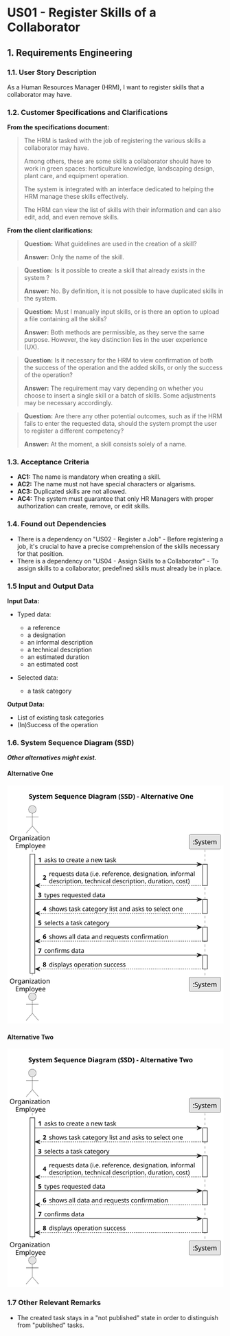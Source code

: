 # US01 - Register Skills of a Collaborator


## 1. Requirements Engineering

### 1.1. User Story Description

As a Human Resources Manager (HRM), I want to register skills that a
collaborator may have.

### 1.2. Customer Specifications and Clarifications 

**From the specifications document:**

> The HRM is tasked with the job of registering the various skills a collaborator may have.
> 
> Among others, these are some skills a collaborator should have to work in green spaces: horticulture knowledge, landscaping design, plant care, and equipment operation.
> 
> The system is integrated with an interface dedicated to helping the HRM manage these skills effectively.
> 
> The HRM can view the list of skills with their information and can also edit, add, and even remove skills.
 
**From the client clarifications:**

> **Question:** What guidelines are used in the creation of a skill?
>
> **Answer:** Only the name of the skill.

> **Question:** Is it possible to create a skill that already exists in the system ?
>
> **Answer:** No. By definition, it is not possible to have duplicated skills in the system.

>
> **Question:** Must I manually input skills, or is there an option to upload a file containing all the skills?
> 
> **Answer:** Both methods are permissible, as they serve the same purpose. However, the key distinction lies in the user experience (UX).

> 
> **Question:** Is it necessary for the HRM to view confirmation of both the success of the operation and the added skills, or only the success of the operation?
> 
> **Answer:** The requirement may vary depending on whether you choose to insert a single skill or a batch of skills. Some adjustments may be necessary accordingly.

> 
> **Question:** Are there any other potential outcomes, such as if the HRM fails to enter the requested data, should the system prompt the user to register a different competency?
> 
> **Answer:** At the moment, a skill consists solely of a name.

### 1.3. Acceptance Criteria

* **AC1:** The name is mandatory when creating a skill.
* **AC2:** The name must not have special characters or algarisms.
* **AC3:** Duplicated skills are not allowed.
* **AC4:** The system must guarantee that only HR Managers with proper authorization can create, remove, or edit skills.

### 1.4. Found out Dependencies

* There is a dependency on "US02 - Register a Job" - Before registering a job, it's crucial to have a precise comprehension of the skills necessary for that position.
* There is a dependency on "US04 - Assign Skills to a Collaborator" - To assign skills to a collaborator, predefined skills must already be in place.

### 1.5 Input and Output Data

**Input Data:**

* Typed data:
    * a reference
    * a designation 
    * an informal description
    * a technical description
    * an estimated duration
    * an estimated cost
	
* Selected data:
    * a task category 

**Output Data:**

* List of existing task categories
* (In)Success of the operation

### 1.6. System Sequence Diagram (SSD)

**_Other alternatives might exist._**

#### Alternative One

![System Sequence Diagram - Alternative One](svg/us006-system-sequence-diagram-alternative-one.svg)

#### Alternative Two

![System Sequence Diagram - Alternative Two](svg/us006-system-sequence-diagram-alternative-two.svg)

### 1.7 Other Relevant Remarks

* The created task stays in a "not published" state in order to distinguish from "published" tasks.